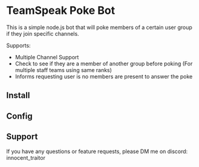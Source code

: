 # TeamSpeak Poke Bot

This is a simple node.js bot that will poke members of a certain user group if they join specific channels.

Supports:
- Multiple Channel Support
- Check to see if they are a member of another group before poking (For multiple staff teams using same ranks)
- Informs requesting user is no members are present to answer the poke

## Install

## Config

## Support

If you have any questions or feature requests, please DM me on discord: innocent_traitor
